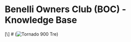 # Benelli Owners Club (BOC) - Knowledge Base

[\\] # (![Tornado 900 Tre](/images/TornadoRedLHS.jpg))
